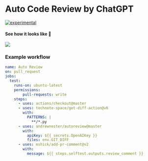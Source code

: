 # Auto Code Review by ChatGPT

[![experimental](http://badges.github.io/stability-badges/dist/experimental.svg)](http://github.com/badges/stability-badges)

#### See how it looks like 👀

![](https://github.com/andrewnester/autoreview/assets/2969996/8201dbe9-b24b-493e-b575-e1d396f7b814)

### Example workflow

```yaml
name: Auto Review
on: pull_request
jobs:
  test:
    runs-on: ubuntu-latest
    permissions:
        pull-requests: write
    steps:    
      - uses: actions/checkout@master
      - uses: technote-space/get-diff-action@v6
        with:
          PATTERNS: |
            **/*.py
      - uses: andrewnester/autoreview@master
        with:
          apiKey: ${{ secrets.OpenAIKey }}
          files: env.GIT_DIFF
      - uses: mshick/add-pr-comment@v2
        with:
          message: ${{ steps.selftest.outputs.review_comment }}

```
